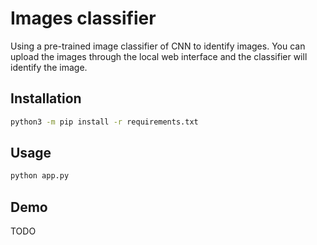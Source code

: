# Images classifier

Using a pre-trained image classifier of CNN to identify images. You can upload the images through the local web interface and the classifier will identify the image.

## Installation

```bash
python3 -m pip install -r requirements.txt
```

## Usage

```bash
python app.py
```

## Demo

TODO

